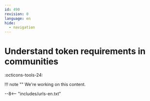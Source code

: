 ```yaml
---
id: 490
revision: 0
language: en
hide:
  - navigation
---
```


# Understand token requirements in communities

 :octicons-tools-24:

!!! note ""
     We're working on this content.

--8<-- "includes/urls-en.txt"
